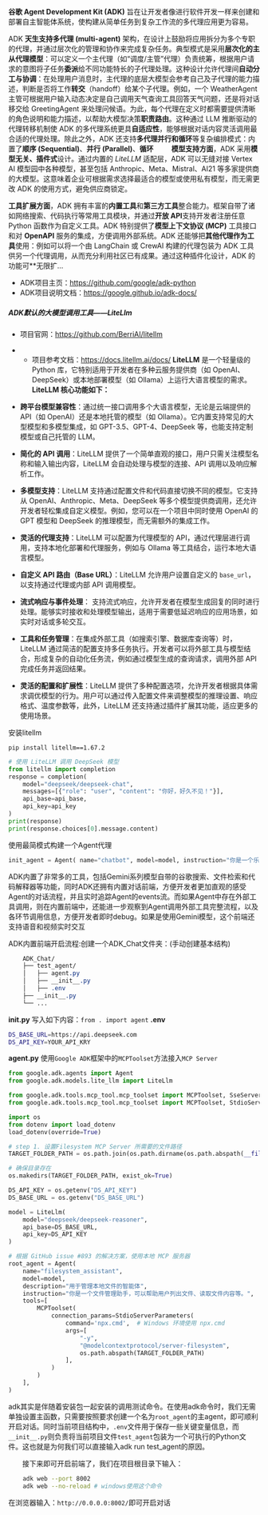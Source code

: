 **谷歌 Agent Development Kit (ADK)** 旨在让开发者像进行软件开发一样来创建和部署自主智能体系统，使构建从简单任务到复杂工作流的多代理应用更为容易。

ADK **天生支持多代理 (multi-agent)** 架构，在设计上鼓励将应用拆分为多个专职的代理，并通过层次化的管理和协作来完成复杂任务。典型模式是采用**层次化的主从代理模型**：可以定义一个主代理（如“调度/主管”代理）负责统筹，根据用户请求的意图将子任务**委派**给不同功能特长的子代理处理。这种设计允许代理间**自动分工与协调**：在处理用户消息时，主代理的底层大模型会参考自己及子代理的能力描述，判断是否将工作**转交**（handoff）给某个子代理。例如，一个 WeatherAgent 主管可根据用户输入动态决定是自己调用天气查询工具回答天气问题，还是将对话移交给 GreetingAgent 来处理问候语。为此，每个代理在定义时都需要提供清晰的角色说明和能力描述，以帮助大模型决策**职责路由**。这种通过 LLM 推断驱动的代理转移机制使 ADK 的多代理系统更具**自适应性**，能够根据对话内容灵活调用最合适的代理处理。除此之外，ADK 还支持**多代理并行和循环**等复杂编排模式：内置了**顺序 (Sequential)**、**并行 (Parallel)**、**循环**
  
**模型支持方面**，ADK 采用**模型无关、插件式**设计。通过内置的 _LiteLLM_ 适配层，ADK 可以无缝对接 Vertex AI 模型园中各种模型，甚至包括 Anthropic、Meta、Mistral、AI21 等多家提供商的大模型。这意味着企业可根据需求选择最适合的模型或使用私有模型，而无需更改 ADK 的使用方式，避免供应商锁定。

**工具扩展方面**，ADK 拥有丰富的**内置工具**和**第三方工具**整合能力。框架自带了诸如网络搜索、代码执行等常用工具模块，并通过**开放 API**支持开发者注册任意 Python 函数作为自定义工具。ADK 特别提供了**模型上下文协议 (MCP)** 工具接口和对 **OpenAPI** 服务的集成，方便调用外部系统。ADK 还能够把**其他代理作为工具**使用：例如可以将一个由 LangChain 或 CrewAI 构建的代理包装为 ADK 工具供另一个代理调用，从而充分利用社区已有成果。通过这种插件化设计，ADK 的功能可**无限扩...

- ADK项目主页：https://github.com/google/adk-python
- ADK项目说明文档：https://google.github.io/adk-docs/

##### ADK默认的大模型调用工具——LiteLlm
- 项目官网：https://github.com/BerriAI/litellm
- - 项目参考文档：https://docs.litellm.ai/docs/
**LiteLLM** 是一个轻量级的 Python 库，它特别适用于开发者在多种云服务提供商（如 OpenAI、DeepSeek）或本地部署模型（如 Ollama）上运行大语言模型的需求。**LiteLLM 核心功能如下：**
- **跨平台模型兼容性**：通过统一接口调用多个大语言模型，无论是云端提供的 API（如 OpenAI）还是本地托管的模型（如 Ollama）。它内置支持常见的大型模型和多模型集成，如 GPT-3.5、GPT-4、DeepSeek 等，也能支持定制模型或自己托管的 LLM。
    
- **简化的 API 调用**：LiteLLM 提供了一个简单直观的接口，用户只需关注模型名称和输入输出内容，LiteLLM 会自动处理与模型的连接、API 调用以及响应解析工作。
    
- **多模型支持**：LiteLLM 支持通过配置文件和代码直接切换不同的模型。它支持从 OpenAI、Anthropic、Meta、DeepSeek 等多个模型提供商调用，还允许开发者轻松集成自定义模型。例如，您可以在一个项目中同时使用 OpenAI 的 GPT 模型和 DeepSeek 的推理模型，而无需额外的集成工作。
    
- **灵活的代理支持**：LiteLLM 可以配置为代理模型的 API，通过代理层进行调用，支持本地化部署和代理服务，例如与 Ollama 等工具结合，运行本地大语言模型。
    
- **自定义 API 路由（Base URL）**：LiteLLM 允许用户设置自定义的 `base_url`，以支持通过代理或内部 API 调用模型。
    
- **流式响应与事件处理**： 支持流式响应，允许开发者在模型生成回复的同时进行处理。能够实时接收和处理模型输出，适用于需要低延迟响应的应用场景，如实时对话或多轮交互。
    
- **工具和任务管理**：在集成外部工具（如搜索引擎、数据库查询等）时，LiteLLM 通过简洁的配置支持多任务执行。开发者可以将外部工具与模型结合，形成复杂的自动化任务流，例如通过模型生成的查询请求，调用外部 API 完成任务并返回结果。
    
- **灵活的配置和扩展性**：LiteLLM 提供了多种配置选项，允许开发者根据具体需求调优模型的行为。用户可以通过传入配置文件来调整模型的推理设置、响应格式、温度参数等，此外，LiteLLM 还支持通过插件扩展其功能，适应更多的使用场景。
    
安装litellm
```
pip install litellm==1.67.2
```

```Python
# 使用 LiteLLM 调用 DeepSeek 模型
from litellm import completion
response = completion(
    model="deepseek/deepseek-chat",  
    messages=[{"role": "user", "content": "你好，好久不见！"}],
    api_base=api_base,
    api_key=api_key
)
print(response)
print(response.choices[0].message.content)
```
使用最简模式构建一个Agent代理
```python
init_agent = Agent( name="chatbot", model=model, instruction="你是一个乐于助人的中文助手。", )
```

ADK内置了非常多的工具，包括Gemini系列模型自带的谷歌搜索、文件检索和代码解释器等功能，同时ADK还拥有内置对话前端，方便开发者更加直观的感受Agent的对话流程，并且实时追踪Agent的events流。而如果Agent中存在外部工具调用，则在内置前端中，还能进一步观察到Agent调用外部工具完整流程，以及各环节调用信息，方便开发者即时debug。如果是使用Gemini模型，这个前端还支持语音和视频实时交互

ADK内置前端开启流程:创建一个ADK_Chat文件夹：(手动创建基本结构)
```CSS
    ADK_Chat/
    ├── test_agent/
    │   ├── agent.py
    │   ├── __init__.py
    │   ├── .env
    ├── __init__.py
    └── ...
```
 **init.py**
写入如下内容：`from . import agent`
**.env**
```Bash
DS_BASE_URL=https://api.deepseek.com
DS_API_KEY=YOUR_API_KRY
```
**agent.py**  使用`Google ADK`框架中的`MCPToolset`方法接入`MCP Server`
```Python
from google.adk.agents import Agent
from google.adk.models.lite_llm import LiteLlm

from google.adk.tools.mcp_tool.mcp_toolset import MCPToolset, SseServerParams
from google.adk.tools.mcp_tool.mcp_toolset import MCPToolset, StdioServerParameters

import os
from dotenv import load_dotenv
load_dotenv(override=True)

# step 1. 设置Filesystem MCP Server 所需要的文件路径
TARGET_FOLDER_PATH = os.path.join(os.path.dirname(os.path.abspath(__file__)), "file_data")

# 确保目录存在
os.makedirs(TARGET_FOLDER_PATH, exist_ok=True)

DS_API_KEY = os.getenv("DS_API_KEY")
DS_BASE_URL = os.getenv("DS_BASE_URL")

model = LiteLlm(
    model="deepseek/deepseek-reasoner",  
    api_base=DS_BASE_URL,
    api_key=DS_API_KEY
)

# 根据 GitHub issue #893 的解决方案，使用本地 MCP 服务器
root_agent = Agent(
    name="filesystem_assistant",
    model=model, 
    description="用于管理本地文件的智能体",
    instruction="你是一个文件管理助手，可以帮助用户列出文件、读取文件内容等。",
    tools=[
        MCPToolset(
            connection_params=StdioServerParameters(
                command='npx.cmd',  # Windows 环境使用 npx.cmd
                args=[
                    "-y",
                    "@modelcontextprotocol/server-filesystem",
                    os.path.abspath(TARGET_FOLDER_PATH)
                ],
            )
        )
    ],
)
```

adk其实是伴随着安装包一起安装的调用测试命令。在使用adk命令时，我们无需单独设置主函数，只需要按照要求创建一个名为`root_agent`的主agent，即可顺利开启对话。同时当前项目结构中，`.env`文件用于保存一些关键变量信息，而`__init__.py`则负责将当前项目文件`test_agent`包装为一个可执行的Python文件。这也就是为何我们可以直接输入adk run test_agent的原因。

  接下来即可开启前端了，我们在项目根目录下输入：

```Bash
    adk web --port 8002
    adk web --no-reload # windows使用这个命令
```
在浏览器输入：`http://0.0.0.0:8002/`即可开启对话